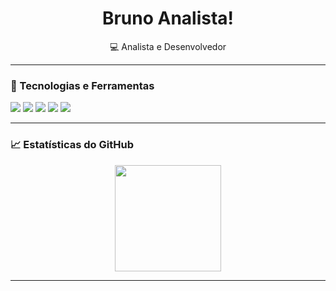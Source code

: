 <!-- Perfil do GitHub - Bruno Analista -->

<h1 align="center">Bruno Analista!</h1>

<p align="center">
  💻 Analista e Desenvolvedor <br>
  
</p>

---


### 🧰 Tecnologias e Ferramentas

<p align="left">
  <img src="https://img.shields.io/badge/Python-3776AB?style=for-the-badge&logo=python&logoColor=white"/>
  <img src="https://img.shields.io/badge/Pandas-150458?style=for-the-badge&logo=pandas&logoColor=white"/>
  <img src="https://img.shields.io/badge/SQL%20Oracle-F80000?style=for-the-badge&logo=oracle&logoColor=white"/>
  <img src="https://img.shields.io/badge/VBA-217346?style=for-the-badge&logo=microsoft&logoColor=white"/>
  <img src="https://img.shields.io/badge/Git-F05032?style=for-the-badge&logo=git&logoColor=white"/>
</p>


---

### 📈 Estatísticas do GitHub

<p align="center">
  <img height="170em" src="https://github-readme-stats.vercel.app/api?username=brunoanalista7&show_icons=true&theme=tokyonight" />
  
</p>

---

